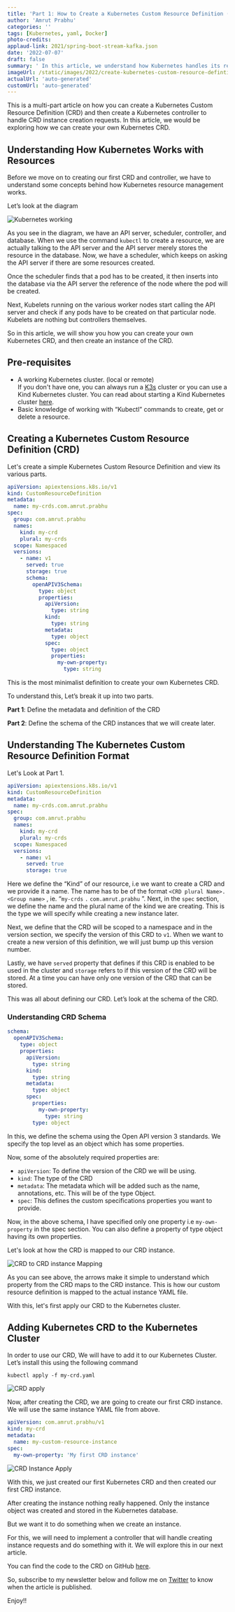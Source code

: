 ```yaml
---
title: 'Part 1: How to Create a Kubernetes Custom Resource Definition (CRD)'
author: 'Amrut Prabhu'
categories: ''
tags: [Kubernetes, yaml, Docker]
photo-credits:
applaud-link: 2021/spring-boot-stream-kafka.json
date: '2022-07-07'
draft: false
summary: ' In this article, we understand how Kubernetes handles its resources and create our own Kubernetes Custom Resource Definition (CRD)'
imageUrl: /static/images/2022/create-kubernetes-custom-resource-defintion-crd/cover.jpg
actualUrl: 'auto-generated'
customUrl: 'auto-generated'
---
```


This is a multi-part article on how you can create a Kubernetes Custom Resource Definition (CRD) and then create a Kubernetes controller to handle CRD instance creation requests. In this article, we would be exploring how we can create your own Kubernetes CRD.

## Understanding How Kubernetes Works with Resources

Before we move on to creating our first CRD and controller, we have to understand some concepts behind how Kubernetes resource management works.

Let’s look at the diagram

![Kubernetes working](/static/images/2022/create-kubernetes-custom-resource-defintion-crd/kubernetes-working.png)

As you see in the diagram, we have an API server, scheduler, controller, and database. When we use the command `kubectl` to create a resource, we are actually talking to the API server and the API server merely stores the resource in the database. Now, we have a scheduler, which keeps on asking the API server if there are some resources created.

Once the scheduler finds that a pod has to be created, it then inserts into the database via the API server the reference of the node where the pod will be created.

Next, Kubelets running on the various worker nodes start calling the API server and check if any pods have to be created on that particular node. Kubelets are nothing but controllers themselves.

So in this article, we will show you how you can create your own Kubernetes CRD, and then create an instance of the CRD.

## Pre-requisites

- A working Kubernetes cluster. (local or remote)  
  If you don't have one, you can always run a [K3s](https://k3s.io/) cluster or you can use a Kind Kubernetes cluster. You can read about starting a Kind Kubernetes cluster [here](https://refactorfirst.com/kind-kubernetes-cluster).
- Basic knowledge of working with “Kubectl” commands to create, get or delete a resource.

## Creating a Kubernetes Custom Resource Definition (CRD)

Let's create a simple Kubernetes Custom Resource Definition and view its various parts.

```yaml
apiVersion: apiextensions.k8s.io/v1
kind: CustomResourceDefinition
metadata:
  name: my-crds.com.amrut.prabhu
spec:
  group: com.amrut.prabhu
  names:
    kind: my-crd
    plural: my-crds
  scope: Namespaced
  versions:
    - name: v1
      served: true
      storage: true
      schema:
        openAPIV3Schema:
          type: object
          properties:
            apiVersion:
              type: string
            kind:
              type: string
            metadata:
              type: object
            spec:
              type: object
              properties:
                my-own-property:
                  type: string
```

This is the most minimalist definition to create your own Kubernetes CRD.

To understand this, Let’s break it up into two parts.

**Part 1**: Define the metadata and definition of the CRD

**Part 2**: Define the schema of the CRD instances that we will create later.

## Understanding The Kubernetes Custom Resource Definition Format

Let's Look at Part 1.

```yaml
apiVersion: apiextensions.k8s.io/v1
kind: CustomResourceDefinition
metadata:
  name: my-crds.com.amrut.prabhu
spec:
  group: com.amrut.prabhu
  names:
    kind: my-crd
    plural: my-crds
  scope: Namespaced
  versions:
    - name: v1
      served: true
      storage: true
```

Here we define the “Kind” of our resource, i.e we want to create a CRD and we provide it a name. The name has to be of the format `<CRD plural Name>.<Group name>` , ie. “`my-crds` `.` `com.amrut.prabhu` ”. Next, in the `spec` section, we define the name and the plural name of the kind we are creating. This is the type we will specify while creating a new instance later.

Next, we define that the CRD will be scoped to a namespace and in the version section, we specify the version of this CRD to `v1`. When we want to create a new version of this definition, we will just bump up this version number.

Lastly, we have `served` property that defines if this CRD is enabled to be used in the cluster and `storage` refers to if this version of the CRD will be stored. At a time you can have only one version of the CRD that can be stored.

This was all about defining our CRD. Let’s look at the schema of the CRD.

### Understanding CRD Schema

```yaml
schema:
  openAPIV3Schema:
    type: object
    properties:
      apiVersion:
        type: string
      kind:
        type: string
      metadata:
        type: object
      spec:
        properties:
          my-own-property:
            type: string
        type: object
```

In this, we define the schema using the Open API version 3 standards. We specify the top level as an object which has some properties.

Now, some of the absolutely required properties are:

- `apiVersion`: To define the version of the CRD we will be using.
- `kind`: The type of the CRD
- `metadata`: The metadata which will be added such as the name, annotations, etc. This will be of the type Object.
- `spec`: This defines the custom specifications properties you want to provide.

Now, in the above schema, I have specified only one property i.e `my-own-property` in the spec section. You can also define a property of type object having its own properties.

Let's look at how the CRD is mapped to our CRD instance.

![CRD to CRD instance Mapping](/static/images/2022/create-kubernetes-custom-resource-defintion-crd/crd-to-instance-map.jpg)

As you can see above, the arrows make it simple to understand which property from the CRD maps to the CRD instance. This is how our custom resource definition is mapped to the actual instance YAML file.

With this, let's first apply our CRD to the Kubernetes cluster.

## Adding Kubernetes CRD to the Kubernetes Cluster

In order to use our CRD, We will have to add it to our Kubernetes Cluster. Let’s install this using the following command

```shell
kubectl apply -f my-crd.yaml
```

![CRD apply](/static/images/2022/create-kubernetes-custom-resource-defintion-crd/crd-apply.png)

Now, after creating the CRD, we are going to create our first CRD instance. We will use the same instance YAML file from above.

```yaml
apiVersion: com.amrut.prabhu/v1
kind: my-crd
metadata:
  name: my-custom-resource-instance
spec:
  my-own-property: 'My first CRD instance'
```

![CRD Instance Apply](/static/images/2022/create-kubernetes-custom-resource-defintion-crd/crd-instance-apply.png)

With this, we just created our first Kubernetes CRD and then created our first CRD instance.

After creating the instance nothing really happened. Only the instance object was created and stored in the Kubernetes database.

But we want it to do something when we create an instance.

For this, we will need to implement a controller that will handle creating instance requests and do something with it. We will explore this in our next article.

You can find the code to the CRD on GitHub [here](https://github.com/amrutprabhu/kubernetes-custom-resource/tree/main/crd).

So, subscribe to my newsletter below and follow me on [Twitter](https://twitter.com/amrutprabhu42) to know when the article is published.

Enjoy!!
